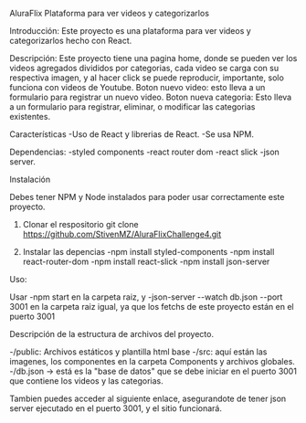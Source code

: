 AluraFlix Plataforma para ver videos y categorizarlos

Introducción:
Este proyecto es una plataforma para ver videos y categorizarlos hecho con React.

Descripción: 
Este proyecto tiene una pagina home, donde se pueden ver los videos agregados divididos por categorias, cada video se carga con su respectiva imagen, y al hacer click se puede reproducir, importante, solo funciona con videos de Youtube.
Boton nuevo video: esto lleva a un formulario para registrar un nuevo video.
Boton nueva categoria: Esto lleva a un formulario para registrar, eliminar, o modificar las categorias existentes.

Características
-Uso de React y librerias de React.
-Se usa NPM.

Dependencias:
-styled components
-react router dom
-react slick
-json server.

Instalación

Debes tener NPM y Node instalados para poder usar correctamente este proyecto. 

1. Clonar el respositorio
git clone https://github.com/StivenMZ/AluraFlixChallenge4.git

2. Instalar las depencias
-npm install styled-components
-npm install react-router-dom
-npm install react-slick
-npm install json-server

Uso:

Usar
-npm start
en la carpeta raiz, y 
-json-server --watch db.json --port 3001
en la carpeta raiz igual, ya que los fetchs de este proyecto están en el puerto 3001

Descripción de la estructura de archivos del proyecto.

-/public: Archivos estáticos y plantilla html base
-/src: aquí están las imagenes, los componentes en la carpeta Components y archivos globales.
-/db.json -> está es la "base de datos" que se debe iniciar en el puerto 3001 que contiene los videos y las categorias.


Tambien puedes acceder al siguiente enlace, asegurandote de tener json server ejecutado en el puerto 3001, y el sitio funcionará.






